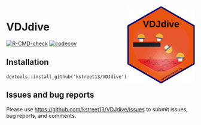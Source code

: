 <img src="man/figures/logo.png" align="right" alt="logo.png" width="180" />

# VDJdive

<!-- badges: start -->
[![R-CMD-check](https://github.com/kstreet13/VDJdive/workflows/R-CMD-check-bioc/badge.svg)](https://github.com/kstreet13/VDJdive/actions)
[![codecov](https://codecov.io/gh/kstreet13/VDJdive/branch/main/graph/badge.svg?token=J3ZIL2DWEW)](https://codecov.io/gh/kstreet13/VDJdive)
<!-- badges: end -->

## Installation
```
devtools::install_github('kstreet13/VDJdive')
```
## Issues and bug reports
Please use https://github.com/kstreet13/VDJdive/issues to submit issues, bug reports, and comments.
